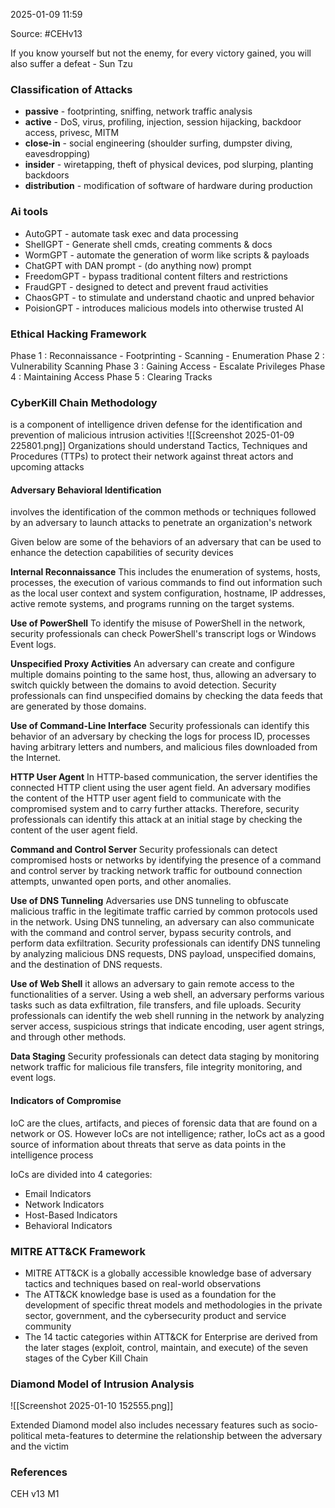 
2025-01-09 11:59

Source: #CEHv13

If you know yourself but not the enemy, for every victory gained, you will also suffer a defeat - Sun Tzu

### Classification of Attacks

- **passive** - footprinting, sniffing, network traffic analysis
- **active** - DoS, virus, profiling, injection, session hijacking, backdoor access, privesc, MITM
- **close-in** - social engineering (shoulder surfing, dumpster diving, eavesdropping) 
- **insider** - wiretapping, theft of physical devices, pod slurping, planting backdoors
- **distribution** - modification of software of hardware during production 

### Ai tools

- AutoGPT - automate task exec and data processing 
- ShellGPT - Generate shell cmds, creating comments & docs 
- WormGPT - automate the generation of worm like scripts & payloads
- ChatGPT with DAN prompt - (do anything now) prompt
- FreedomGPT - bypass traditional content filters and restrictions 
- FraudGPT - designed to detect and prevent fraud activities  
- ChaosGPT - to stimulate and understand chaotic and unpred behavior
- PoisionGPT - introduces malicious models into otherwise trusted AI
### Ethical Hacking Framework

Phase 1 : Reconnaissance - Footprinting - Scanning - Enumeration
Phase 2 : Vulnerability Scanning 
Phase 3 : Gaining Access - Escalate Privileges
Phase 4 : Maintaining Access 
Phase 5 : Clearing Tracks

### CyberKill Chain Methodology

is a component of intelligence driven defense for the identification and prevention of malicious intrusion activities
![[Screenshot 2025-01-09 225801.png]]
Organizations should understand Tactics, Techniques and Procedures (TTPs) to protect their network against threat actors and upcoming attacks
#### Adversary Behavioral Identification 
involves the identification of the common methods or techniques followed by an adversary to launch attacks to penetrate an organization's network

Given below are some of the behaviors of an adversary that can be used to enhance the detection capabilities of security devices

**Internal Reconnaissance**
	This includes the enumeration of systems, hosts, processes, the execution of various commands to find out information such as the local user context and system configuration, hostname, IP addresses, active remote systems, and programs running on the target systems. 

**Use of PowerShell** 
	To identify the misuse of PowerShell in the network, security professionals can check PowerShell's transcript logs or Windows Event logs. 

**Unspecified Proxy Activities** 
	An adversary can create and configure multiple domains pointing to the same host, thus, allowing an adversary to switch quickly between the domains to avoid detection. Security professionals can find unspecified domains by checking the data feeds that are generated by those domains.

**Use of Command-Line Interface** 
	Security professionals can identify this behavior of an adversary by checking the logs for process ID, processes having arbitrary letters and numbers, and malicious files downloaded from the Internet.

**HTTP User Agent** 
	In HTTP-based communication, the server identifies the connected HTTP client using the user agent field. An adversary modifies the content of the HTTP user agent field to communicate with the compromised system and to carry further attacks. Therefore, security professionals can identify this attack at an initial stage by checking the content of the user agent field. 
	
**Command and Control Server** 
	 Security professionals can detect compromised hosts or networks by identifying the presence of a command and control server by tracking network traffic for outbound connection attempts, unwanted open ports, and other anomalies. 
	
**Use of DNS Tunneling** 
	Adversaries use DNS tunneling to obfuscate malicious traffic in the legitimate traffic carried by common protocols used in the network. Using DNS tunneling, an adversary can also communicate with the command and control server, bypass security controls, and perform data exfiltration. Security professionals can identify DNS tunneling by analyzing malicious DNS requests, DNS payload, unspecified domains, and the destination of DNS requests. 
	
**Use of Web Shell** 
	 it allows an adversary to gain remote access to the functionalities of a server. Using a web shell, an adversary performs various tasks such as data exfiltration, file transfers, and file uploads. Security professionals can identify the web shell running in the network by analyzing server access, suspicious strings that indicate encoding, user agent strings, and through other methods.

**Data Staging** 
	Security professionals can detect data staging by monitoring network traffic for malicious file transfers, file integrity monitoring, and event logs.
#### Indicators of Compromise 

IoC are the clues, artifacts, and pieces of forensic data that are found on a network or OS.
However IoCs are not intelligence; rather, IoCs act as a good source of information about threats that serve as data points in the intelligence process 

IoCs are divided into 4 categories:
- Email Indicators
- Network Indicators
- Host-Based Indicators
- Behavioral Indicators
### MITRE ATT&CK Framework

- MITRE ATT&CK is a globally accessible knowledge base of adversary tactics and techniques based on real-world observations 
- The ATT&CK knowledge base is used as a foundation for the development of specific threat models and methodologies in the private sector, government, and the cybersecurity product and service community 
- The 14 tactic categories within ATT&CK for Enterprise are derived from the later stages (exploit, control, maintain, and execute) of the seven stages of the Cyber Kill Chain
### Diamond Model of Intrusion Analysis

![[Screenshot 2025-01-10 152555.png]]

Extended Diamond model also includes necessary features such as socio-political meta-features to determine the relationship between the adversary and the victim 

### References
CEH v13 M1